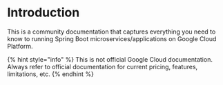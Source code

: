 # Introduction

This is a community documentation that captures everything you need to know to running Spring Boot microservices/applications on Google Cloud Platform.

{% hint style="info" %}
This is not official Google Cloud documentation. Always refer to official documentation for current pricing, features, limitations, etc.
{% endhint %}

